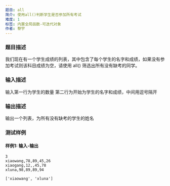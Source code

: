 ```yaml
---
题目: all
简介: 使用all()判断学生是否参加所有考试
难度: 1
标签: 内置全局函数-可迭代对象
作者: 黎宇
---
```


### 题目描述

我们现在有一个学生成绩的列表，其中包含了每个学生的名字和成绩，如果没有参加考试则该科目成绩为空，请使用 all() 筛选出所有没有缺考的同学。

### 输入描述

输入第一行为学生的数量
第二行为开始为学生的名字和成绩，中间用逗号隔开

### 输出描述

输出一个列表，为所有没有缺考的学生的姓名

### 测试样例

#### 样例1: 输入-输出

```
3
xiaowang,78,89,45,26
xiaogang,12,,45,78
xluna,98,89,89,94
```

```
['xiaowang', 'xluna']
```

